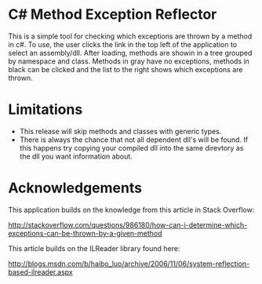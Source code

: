 C# Method Exception Reflector
=============================

This is a simple tool for checking which exceptions are thrown by a method in c#. To use, the user clicks the link 
in the top left of the application to select an assembly/dll. After loading, methods are showin in a tree grouped by
namespace and class. Methods in gray have no exceptions, methods in black can be clicked and the list to the right
shows which exceptions are thrown.


Limitations
===========

* This release will skip methods and classes with generic types.
* There is always the chance that not all dependent dll's will be found. If this happens try copying your compiled dll into the same direvtory as the dll you want information about.


Acknowledgements
================

This application builds on the knowledge from this article in Stack Overflow:

http://stackoverflow.com/questions/986180/how-can-i-determine-which-exceptions-can-be-thrown-by-a-given-method

This article builds on the ILReader library found here:

http://blogs.msdn.com/b/haibo_luo/archive/2006/11/06/system-reflection-based-ilreader.aspx
